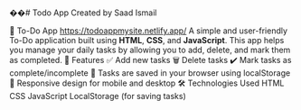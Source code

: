 ��#   T o d o   A p p  Created by Saad Ismail 

📝 To-Do App
https://todoappmysite.netlify.app/
A simple and user-friendly To-Do application built using **HTML**, **CSS**, and **JavaScript**. This app helps you manage your daily tasks by allowing you to add, delete, and mark them as completed.
🚀 Features
✅ Add new tasks
🗑️ Delete tasks
✔️ Mark tasks as complete/incomplete
💾 Tasks are saved in your browser using localStorage
📱 Responsive design for mobile and desktop
🛠️ Technologies Used
HTML
CSS
JavaScript
LocalStorage (for saving tasks)
 
 
